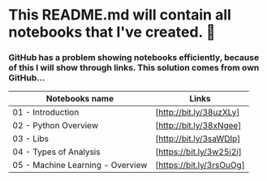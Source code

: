 # This README.md will contain all notebooks that I've created. 🚀
### GitHub has a problem showing notebooks efficiently, because of this I will show through links. This solution comes from own GitHub...


| Notebooks name| Links |
| ------ | ------ |
| 01 - Introduction | [http://bit.ly/38uzXLy] |
| 02 - Python Overview | [http://bit.ly/38xNgee] |
| 03 - Libs| [http://bit.ly/3saWDIp] |
| 04 - Types of Analysis | [https://bit.ly/3w25i2i] |
| 05 - Machine Learning - Overview | [https://bit.ly/3rsOuOg] |
